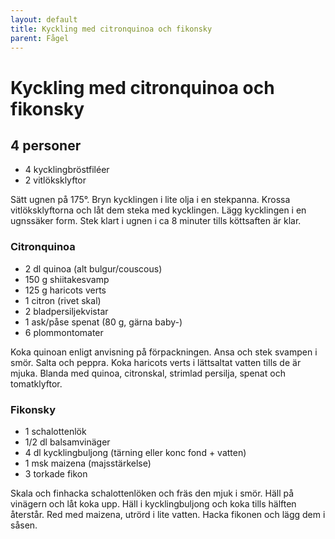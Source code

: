 ```yaml
---
layout: default
title: Kyckling med citronquinoa och fikonsky
parent: Fågel
---
```

# Kyckling med citronquinoa och fikonsky

## 4 personer

-   4 kycklingbröstfiléer
-   2 vitlöksklyftor

Sätt ugnen på 175°. Bryn kycklingen i lite olja i en stekpanna. Krossa
vitlöksklyftorna och låt dem steka med kycklingen. Lägg kycklingen i en
ugnssäker form. Stek klart i ugnen i ca 8 minuter tills köttsaften är
klar.

### Citronquinoa

-   2 dl quinoa (alt bulgur/couscous)
-   150 g shiitakesvamp
-   125 g haricots verts
-   1 citron (rivet skal)
-   2 bladpersiljekvistar
-   1 ask/påse spenat (80 g, gärna baby-)
-   6 plommontomater

Koka quinoan enligt anvisning på förpackningen. Ansa och stek svampen i
smör. Salta och peppra. Koka haricots verts i lättsaltat vatten tills de
är mjuka. Blanda med quinoa, citronskal, strimlad persilja, spenat och
tomatklyftor.

### Fikonsky

-   1 schalottenlök
-   1/2 dl balsamvinäger
-   4 dl kycklingbuljong (tärning eller konc fond + vatten)
-   1 msk maizena (majsstärkelse)
-   3 torkade fikon

Skala och finhacka schalottenlöken och fräs den mjuk i smör. Häll på
vinägern och låt koka upp. Häll i kycklingbuljong och koka tills hälften
återstår. Red med maizena, utrörd i lite vatten. Hacka fikonen och lägg
dem i såsen.
